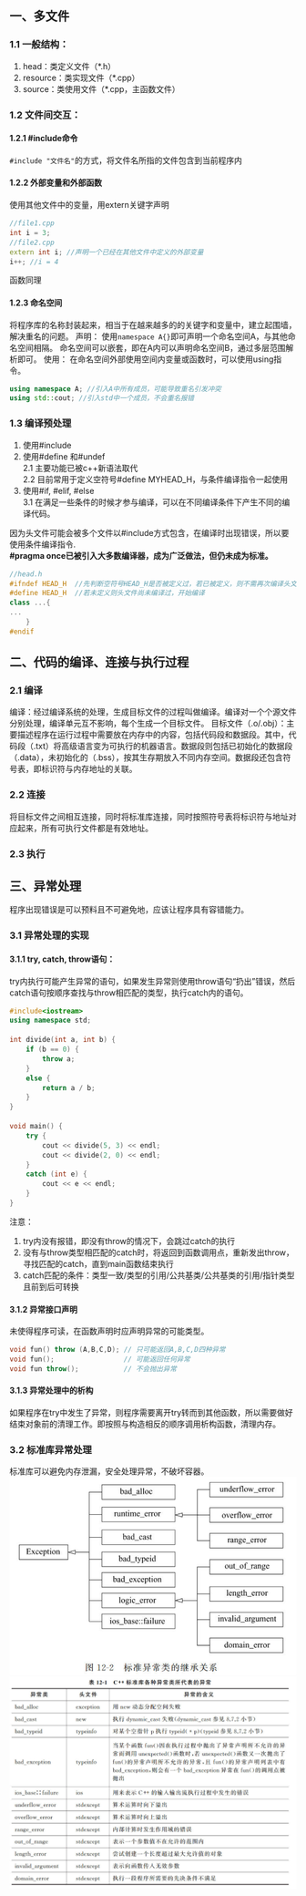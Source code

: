 ## 一、多文件
### 1.1 一般结构：
1. head：类定义文件（*.h）
2. resource：类实现文件（*.cpp）
3. source：类使用文件（*.cpp，主函数文件）
### 1.2 文件间交互：
#### 1.2.1 #include命令
`#include "文件名"`的方式，将文件名所指的文件包含到当前程序内
#### 1.2.2 外部变量和外部函数
使用其他文件中的变量，用extern关键字声明
```cpp
//file1.cpp
int i = 3;
//file2.cpp
extern int i; //声明一个已经在其他文件中定义的外部变量
i++; //i = 4
```
函数同理
#### 1.2.3 命名空间
将程序库的名称封装起来，相当于在越来越多的的关键字和变量中，建立起围墙，解决重名的问题。
声明：
使用`namespace A{}`即可声明一个命名空间A，与其他命名空间相隔。
命名空间可以嵌套，即在A内可以声明命名空间B，通过多层范围解析即可。
使用：
在命名空间外部使用空间内变量或函数时，可以使用using指令。
```cpp
using namespace A; //引入A中所有成员，可能导致重名引发冲突
using std::cout; //引入std中一个成员，不会重名报错
```

### 1.3 编译预处理

1. 使用#include
2. 使用#define 和#undef  
   2.1 主要功能已被c++新语法取代  
   2.2 目前常用于定义空符号#define MYHEAD_H，与条件编译指令一起使用  
3. 使用#if, #elif, #else  
   3.1 在满足一些条件的时候才参与编译，可以在不同编译条件下产生不同的编译代码。

因为头文件可能会被多个文件以#include方式包含，在编译时出现错误，所以要使用条件编译指令.  
**#pragma once已被引入大多数编译器，成为广泛做法，但仍未成为标准。**
```cpp
//head.h
#ifndef HEAD_H 	//先判断空符号HEAD_H是否被定义过，若已被定义，则不需再次编译头文件。
#define HEAD_H	//若未定义则头文件尚未编译过，开始编译
class ...{
...
    }
#endif
```

## 二、代码的编译、连接与执行过程
### 2.1 编译
编译：经过编译系统的处理，生成目标文件的过程叫做编译。编译对一个个源文件分别处理，编译单元互不影响，每个生成一个目标文件。
目标文件（.o/.obj）：主要描述程序在运行过程中需要放在内存中的内容，包括代码段和数据段。其中，代码段（.txt）将高级语言变为可执行的机器语言。数据段则包括已初始化的数据段（.data），未初始化的（.bss），按其生存期放入不同内存空间。数据段还包含符号表，即标识符与内存地址的关联。
### 2.2 连接
将目标文件之间相互连接，同时将标准库连接，同时按照符号表将标识符与地址对应起来，所有可执行文件都是有效地址。
### 2.3 执行

## 三、异常处理
程序出现错误是可以预料且不可避免地，应该让程序具有容错能力。
### 3.1 异常处理的实现
#### 3.1.1 try, catch, throw语句：
try内执行可能产生异常的语句，如果发生异常则使用throw语句“扔出”错误，然后catch语句按顺序查找与throw相匹配的类型，执行catch内的语句。
```cpp
#include<iostream>
using namespace std;

int divide(int a, int b) {
	if (b == 0) {
		throw a;
	}
	else {
		return a / b;
	}
}

void main() {
	try {
		cout << divide(5, 3) << endl;
		cout << divide(2, 0) << endl;
	}
	catch (int e) {
		cout << e << endl;
	}
}
```
注意：

1. try内没有报错，即没有throw的情况下，会跳过catch的执行
2. 没有与throw类型相匹配的catch时，将返回到函数调用点，重新发出throw，寻找匹配的catch，直到main函数结束执行
3. catch匹配的条件：类型一致/类型的引用/公共基类/公共基类的引用/指针类型且前到后可转换
#### 3.1.2 异常接口声明
未使得程序可读，在函数声明时应声明异常的可能类型。
```cpp
void fun() throw (A,B,C,D); // 只可能返回A,B,C,D四种异常
void fun();					// 可能返回任何异常
void fun throw();			// 不会抛出异常
```
#### 3.1.3 异常处理中的析构
如果程序在try中发生了异常，则程序需要离开try转而到其他函数，所以需要做好结束对象前的清理工作。即按照与构造相反的顺序调用析构函数，清理内存。

### 3.2 标准库异常处理
标准库可以避免内存泄漏，安全处理异常，不破坏容器。
![image.png](./assets/images/05/image1.png)
![image.png](./assets/images/05/image2.png)





